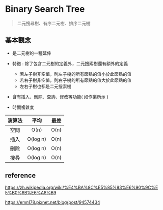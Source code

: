 # Binary Search Tree
>二元搜尋樹、有序二元樹、排序二元樹

## 基本觀念
* 是二元樹的一種延伸

* 特徵 : 除了包含二元樹的定義外，二元搜索樹還有額外的定義
     * 若左子樹非空值，則左子樹的所有節點的值小於此節點的值                     
     * 若右子樹非空值，則右子樹的所有節點的值大於此節點的值                 
     * 左右子樹也都是二元搜索樹
     
* 含有插入、刪除、查詢、修改等功能( 如作業所示 )

* 時間複雜度

 演算法 | 平均 | 最差 | 
 :---: | :---: | :---: |
空間 | O(n) | O(n) |
插入| O(log n) | O(n) | 
刪除 | O(log n) | O(n)  | 
搜尋 | O(log n) | O(n) | 

## reference
https://zh.wikipedia.org/wiki/%E4%BA%8C%E5%85%83%E6%90%9C%E5%B0%8B%E6%A8%B9

https://emn178.pixnet.net/blog/post/94574434
